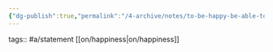 ```yaml
---
{"dg-publish":true,"permalink":"/4-archive/notes/to-be-happy-be-able-to-hold-paradoxes/"}
---
```


tags:: #a/statement [[on/happiness\|on/happiness]] 


